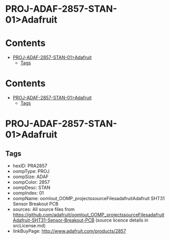 
PROJ-ADAF-2857-STAN-01>Adafruit
===============================

Contents
========

* [PROJ-ADAF-2857-STAN-01>Adafruit](#proj-adaf-2857-stan-01adafruit)
	* [Tags](#tags)

Contents
========

* [PROJ-ADAF-2857-STAN-01>Adafruit](#proj-adaf-2857-stan-01adafruit)
	* [Tags](#tags)

# PROJ-ADAF-2857-STAN-01>Adafruit

## Tags

- hexID: PRA2857
- oompType: PROJ
- oompSize: ADAF
- oompColor: 2857
- oompDesc: STAN
- oompIndex: 01
- oompName: oomlout_OOMP_projectssourceFilesadafruitAdafruit SHT31 Sensor Breakout PCB
- sources: All source files from https://github.com/adafruit/oomlout_OOMP_projectssourceFilesadafruitAdafruit-SHT31-Sensor-Breakout-PCB (source licence details in srcLicense.md)
- linkBuyPage: http://www.adafruit.com/products/2857
